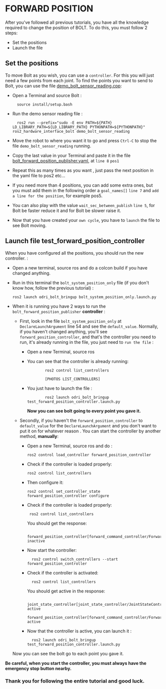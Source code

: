 # FORWARD POSITION

After you've followed all previous tutorials, you have all the knowledge required to change the position of BOLT. To do this, you must follow 2 steps:
- Set the positions
- Launch the file


## Set the positions


To move Bolt as you wish, you can use a `controller`. For this you will just need a few points from each joint. To find the points you want to send to Bolt, you can use the file [demo_bolt_sensor_reading.cpp](https://github.com/stack-of-tasks/odri_bolt_robot/blob/master/ros2_hardware_interface_bolt/test/demo_bolt_sensor_reading.cpp):

- Open a Terminal and source Bolt :

        source install/setup.bash

- Run the demo sensor reading file :

        ros2 run --prefix="sudo -E env PATH=${PATH} LD_LIBRARY_PATH=${LD_LIBRARY_PATH} PYTHONPATH=${PYTHONPATH}" ros2_hardware_interface_bolt demo_bolt_sensor_reading

- Move the robot to where you want it to go and press `Ctrl-C` to stop the file `demo_bolt_sensor_reading` running.

- Copy the last value in your Terminal and paste it in the file [bolt_forward_position_publisher.yaml](https://github.com/stack-of-tasks/odri_bolt_robot/blob/master/odri_bolt_bringup/config/bolt_forward_position_publisher.yaml), at `line 8`
`pos1`

- Repeat this as many times as you want , just pass the next position in the yaml file to pos2 etc...

- If you need more than 4 positions, you can add some extra ones, but you must add them in the following order a `goal_names[]`
`line 7` and `add a line for the position`, for example pos5.

- You can also play with the value `wait_sec_between_publish` `line 5`, for Bolt be faster reduce it and for Bolt be slower raise it.

- Now that you have created your `own cycle`, you have  to `launch` the file to see Bolt moving.


## Launch file test_forward_position_controller
When you have configured all the positions, you should run the new controller. :

- Open a new terminal, source ros and do a colcon build if you have changed anything.


- Run in this terminal the `bolt_system_position_only` file (if you don't know how, follow the previous tutorial) :

      ros2 launch odri_bolt_bringup bolt_system_position_only.launch.py

- When it is running you have 2 ways to run the `bolt_forward_position_publisher` **controller** :

    - First, look in the file `bolt_system_position_only` at `DeclareLaunchArgument` line 54 and see the `default_value`. Normally, if you haven't changed anything, you'll see `forward_position_controller`, and that's the controller you need to run, it's already running in the file, you just need to `run the file` :

        - Open a new Terminal, source ros

        - You can see that the controller is already running:

                      ros2 control list_controllers

                      [PHOTOS LIST_CONTROLLERS]

        - You just have to launch the file :

                      ros2 launch odri_bolt_bringup test_forward_position_controller.launch.py

          **Now you can see bolt going to every point you gave it.**


    - Secondly, if you haven't the `forward_position_controller` to `default_value` for the `DeclareLaunchArgument` and you don't want to put it on for whatever reason . You can start the controller by another method, **manually**:
      - Open a new Terminal, source ros and do :

            ros2 control load_controller forward_position_controller

      - Check if the controller is loaded properly:

            ros2 control list_controllers

      - Then configure it:

            ros2 control set_controller_state forward_position_controller configure

      -  Check if the controller is loaded properly:

              ros2 control list_controllers

          You should get the response:

              forward_position_controller[forward_command_controller/ForwardCommandController] inactive

      - Now start the controller:

              ros2 control switch_controllers --start forward_position_controller

      - Check if the controller is activated:

              ros2 control list_controllers

         You should get active in the response:

              joint_state_controller[joint_state_controller/JointStateController] active
              forward_position_controller[forward_command_controller/ForwardCommandController] active

      - Now that the controller is active, you can launch it :

              ros2 launch odri_bolt_bringup test_forward_position_controller.launch.py

     Now you can see the bolt go to each point you gave it.


**Be careful, when you start the controller, you must always have the emergency stop button nearby.**

### Thank you for following the entire tutorial and good luck.
